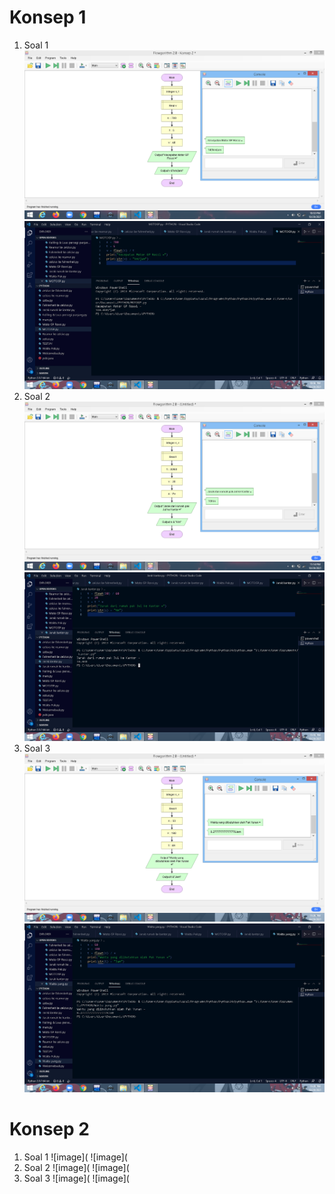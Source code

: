 # Konsep 1
1. Soal 1
![image](https://github.com/IsmedQalyubi/7.Tugas-Individu/blob/main/Screenshot%20(113).png) 
![image](https://github.com/IsmedQalyubi/7.Tugas-Individu/blob/main/Screenshot%20(114).png)
2. Soal 2
![image](https://github.com/IsmedQalyubi/7.Tugas-Individu/blob/main/Screenshot%20(115).png) 
![image](https://github.com/IsmedQalyubi/7.Tugas-Individu/blob/main/Screenshot%20(116).png) 
3. Soal 3
![image](https://github.com/IsmedQalyubi/7.Tugas-Individu/blob/main/Screenshot%20(117).png) 
![image](https://github.com/IsmedQalyubi/7.Tugas-Individu/blob/main/Screenshot%20(118).png) 
# Konsep 2
1. Soal 1
![image]( 
![image](
2. Soal 2
![image](
![image]( 
3. Soal 3
![image](
![image](

